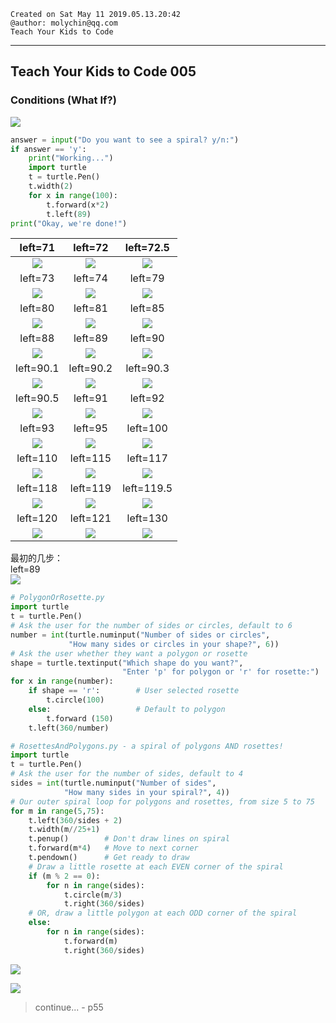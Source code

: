 ```
Created on Sat May 11 2019.05.13.20:42
@author: molychin@qq.com  
Teach Your Kids to Code  
```  

---
## **Teach Your Kids to Code 005**
### Conditions (What If?)

![](res/2019-5-16-19-26-27.png)

```python
answer = input("Do you want to see a spiral? y/n:")
if answer == 'y':
    print("Working...")
    import turtle
    t = turtle.Pen()
    t.width(2)
    for x in range(100):
        t.forward(x*2)
        t.left(89)
print("Okay, we're done!")

```

|left=71|left=72|left=72.5|
|:---:|:---:|:---:|
|![](res/2019-5-16-20-31-22.png)|![](res/2019-5-16-20-32-26.png)|![](res/2019-5-16-20-36-01.png)|
|left=73|left=74|left=79|
|![](res/2019-5-16-20-33-24.png)|![](res/2019-5-16-20-28-55.png)|![](res/2019-5-16-20-44-48.png)|
|left=80|left=81|left=85|
|![](res/2019-5-16-20-43-19.png)|![](res/2019-5-16-20-46-38.png)|![](res/2019-5-16-22-22-03.png)|
|left=88|left=89|left=90|
|![](res/2019-5-16-22-24-22.png)|![](res/2019-5-16-19-29-07.png)|![](res/2019-5-16-19-52-04.png)|
|left=90.1|left=90.2|left=90.3|
|![](res/2019-5-16-19-55-54.png)|![](res/2019-5-16-20-00-16.png)|![](res/2019-5-16-20-00-16.png)|
|left=90.5|left=91|left=92|
|![](res/2019-5-16-19-54-23.png)|![](res/2019-5-16-19-40-13.png)|![](res/2019-5-16-19-50-14.png)|
|left=93|left=95|left=100|
|![](res/2019-5-16-20-04-33.png)|![](res/2019-5-16-19-45-31.png)|![](res/2019-5-16-20-07-23.png)|
|left=110|left=115|left=117|
|![](res/2019-5-16-20-14-47.png)|![](res/2019-5-16-20-17-58.png)|![](res/2019-5-16-20-19-26.png)|
|left=118|left=119|left=119.5|
|![](res/2019-5-16-20-25-10.png)|![](res/2019-5-16-20-20-55.png)|![](res/2019-5-16-20-26-33.png)|
|left=120|left=121|left=130|
|![](res/2019-5-16-20-16-43.png)|![](res/2019-5-16-22-33-03.png)|![](res/2019-5-16-22-42-00.png)|

最初的几步：  
left=89  
![](res/2019-5-16-22-46-52.png)


```python
# PolygonOrRosette.py
import turtle
t = turtle.Pen()
# Ask the user for the number of sides or circles, default to 6
number = int(turtle.numinput("Number of sides or circles",
             "How many sides or circles in your shape?", 6))
# Ask the user whether they want a polygon or rosette
shape = turtle.textinput("Which shape do you want?",
                         "Enter 'p' for polygon or 'r' for rosette:")
for x in range(number):
    if shape == 'r':        # User selected rosette
        t.circle(100)
    else:                   # Default to polygon
        t.forward (150)
    t.left(360/number)

```


```python
# RosettesAndPolygons.py - a spiral of polygons AND rosettes!
import turtle
t = turtle.Pen()
# Ask the user for the number of sides, default to 4
sides = int(turtle.numinput("Number of sides",
            "How many sides in your spiral?", 4))
# Our outer spiral loop for polygons and rosettes, from size 5 to 75
for m in range(5,75):   
    t.left(360/sides + 2)
    t.width(m//25+1)
    t.penup()        # Don't draw lines on spiral
    t.forward(m*4)   # Move to next corner
    t.pendown()      # Get ready to draw
    # Draw a little rosette at each EVEN corner of the spiral
    if (m % 2 == 0):
        for n in range(sides):
            t.circle(m/3)
            t.right(360/sides)
    # OR, draw a little polygon at each ODD corner of the spiral
    else:
        for n in range(sides):
            t.forward(m)
            t.right(360/sides)

```

![](res/2019-05-17-11-23-10.png)

![](res/2019-05-17-11-24-49.png)












>continue...  - p55
